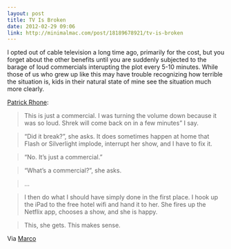 ```yaml
---
layout: post
title: TV Is Broken
date: 2012-02-29 09:06
link: http://minimalmac.com/post/18189678921/tv-is-broken
---
```


I opted out of cable television a long time ago, primarily for the cost, but you forget about the other benefits until you are suddenly subjected to the barage of loud commercials interupting the plot every 5-10 minutes. While those of us who grew up like this may have trouble recognizing how terrible the situation is, kids in their natural state of mine see the situation much more clearly.

[Patrick Rhone][2]:

> This is just a commercial. I was turning the volume down because it was so loud. Shrek will come back on in a few minutes” I say.

> “Did it break?”, she asks. It does sometimes happen at home that Flash or Silverlight implode, interrupt her show, and I have to fix it.

> “No. It’s just a commercial.”

> “What’s a commercial?”, she asks.

> ...

> I then do what I should have simply done in the first place. I hook up the iPad to the free hotel wifi and hand it to her. She fires up the Netflix app, chooses a show, and she is happy.

> This, she gets. This makes sense.

Via [Marco][1]

[1]: http://www.marco.org
[2]: http://minimalmac.com/post/18189678921/tv-is-broken
